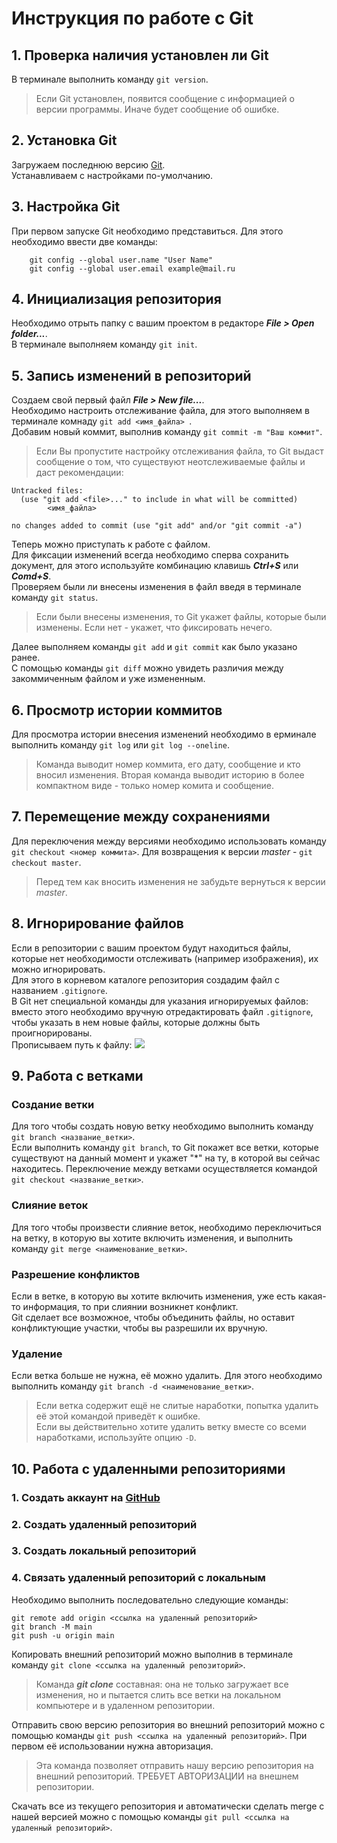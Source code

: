# Инструкция по работе с Git

## 1. Проверка наличия установлен ли Git
В терминале выполнить команду `git version`.

> Если Git установлен, появится сообщение с информацией о версии программы. Иначе будет сообщение об ошибке.

## 2. Установка Git
Загружаем последнюю версию [Git](https://git-scm.com/download "Скачать Git").  
Устанавливаем с настройками по-умолчанию.

## 3. Настройка Git
При первом запуске Git необходимо представиться.
Для этого необходимо ввести две команды:
```
    git config --global user.name "User Name"
    git config --global user.email example@mail.ru
```

## 4. Инициализация репозитория
Необходимо отрыть папку с вашим проектом в редакторе ***File > Open folder...***.  
В терминале выполняем команду `git init`.

## 5. Запись изменений в репозиторий
Создаем свой первый файл ***File > New file...***.  
Необходимо настроить отслеживание файла, для этого выполняем в терминале комнаду `git add <имя_файла> `.  
Добавим новый коммит, выполнив команду `git commit -m "Ваш коммит"`.
> Если Вы пропустите настройку отслеживания файла, то Git выдаст сообщение о том, что существуют неотслеживаемые файлы и даст рекомендации:
```
Untracked files:
  (use "git add <file>..." to include in what will be committed)
        <имя_файла>

no changes added to commit (use "git add" and/or "git commit -a")
```
Теперь можно приступать к работе с файлом.  
Для фиксации изменений всегда необходимо сперва сохранить документ, для этого используйте комбинацию клавишь ***Ctrl+S*** или ***Comd+S***.  
Проверяем были ли внесены изменения в файл введя в терминале команду `git status`.
>Если были внесены изменения, то Git укажет файлы, которые были изменены. Если нет - укажет, что фиксировать нечего.

Далее выполняем команды `git add` и `git commit` как было указано ранее.  
С помощью команды `git diff` можно увидеть различия между закоммиченным файлом и уже измененным.

## 6.  Просмотр истории коммитов
Для просмотра истории внесения изменений необходимо в ерминале выполнить команду `git log` или `git log --oneline`.  
>Команда выводит номер коммита, его дату, сообщение и кто вносил изменения. Вторая команда выводит историю в более компактном виде - только номер комита и сообщение.
## 7. Перемещение между сохранениями
Для переключения между версиями необходимо использовать команду `git checkout <номер коммита>`. Для возвращения к версии *master* - `git checkout master`.  
>Перед тем как вносить изменения не забудьте вернуться к версии *master*.
## 8. Игнорирование файлов
Если в репозитории с вашим проектом будут находиться файлы, которые нет необходимости отслеживать (например изображения), их можно игнорировать.  
Для этого в корневом каталоге репозитория создадим файл с названием `.gitignore`.  
В Git нет специальной команды для указания игнорируемых файлов: вместо этого необходимо вручную отредактировать файл `.gitignore`, чтобы указать в нем новые файлы, которые должны быть проигнорированы.  
Прописываем путь к файлу:
![](image.jpg)

## 9. Работа с ветками
### Создание ветки
Для того чтобы создать новую ветку необходимо выполнить команду `git branch <название_ветки>`.  
Если выполнить команду `git branch`, то Git покажет все ветки, которые существуют на данный момент и укажет "*" на ту, в которой вы сейчас находитесь.
Переключение между ветками осуществляется командой `git checkout <название_ветки>`.
### Слияние веток
Для того чтобы произвести слияние веток, необходимо переключиться на ветку, в которую вы хотите включить изменения, и выполнить команду `git merge <наименование_ветки>`.
### Разрешение конфликтов
Если в ветке, в которую вы хотите включить изменения, уже есть какая-то информация, то при слиянии возникнет конфликт.  
Git сделает все возможное, чтобы объединить файлы, но оставит конфликтующие участки, чтобы вы разрешили их вручную. 
### Удаление
Если ветка больше не нужна, её можно удалить. Для этого необходимо выполнить команду `git branch -d <наименование_ветки>`.
>Если ветка содержит ещё не слитые наработки, попытка удалить её этой командой приведёт к ошибке.  
Если вы действительно хотите удалить ветку вместе со всеми наработками, используйте опцию `-D`.
## 10. Работа с удаленными репозиториями
### 1. Создать аккаунт на [GitHub](https://github.com)
### 2. Создать удаленный репозиторий
### 3. Создать локальный репозиторий
### 4. Связать удаленный репозиторий с локальным
Необходимо выполнить последовательно следующие команды:
```
git remote add origin <ссылка на удаленный репозиторий>
git branch -M main
git push -u origin main
```

Копировать внешний репозиторий можно выполнив в терминале команду `git clone <ссылка на удаленный репозиторий>`.
>Команда __*git clone*__ составная: она не только загружает все изменения, но и пытается слить
все ветки на локальном компьютере и в удаленном репозитории.   

Отправить свою версию репозитория во внешний репозиторий можно с помощью команды `git push <ссылка на удаленный репозиторий>`. При первом её использовании нужна авторизация.

>Эта команда позволяет отправить нашу версию репозитория на внешний репозиторий. ТРЕБУЕТ АВТОРИЗАЦИИ на внешнем репозитории.  

Cкачать все из текущего репозитория и автоматически сделать merge с нашей версией можно с  помощью команды `git pull <ссылка на удаленный репозиторий>`.



